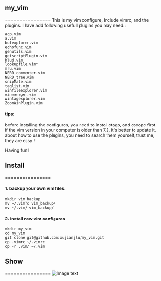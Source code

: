 ## my_vim
================
This is my vim configure, Include vimrc, and the plugins.
I have add following usefull plugins you may need::

    acp.vim
    a.vim
    bufexplorer.vim
    echofunc.vim
    genutils.vim
    getscriptPlugin.vim
    hlud.vim
    lookupfile.vim*
    mru.vim
    NERD_commenter.vim
    NERD_tree.vim
    snipMate.vim
    taglist.vim
    winfileexplorer.vim
    winmanager.vim
    wintagexplorer.vim
    ZoomWinPlugin.vim

#### tips:
before installing the configures, you need to install ctags, and cscope first. 
if the vim version in your computer is older than 7.2, it's better to update it. 
about how to use the plugins, you need to search them yourself, trust me, they are easy ! 
  
Having fun !

## Install
================
#### 1. backup your own vim files.
    mkdir vim_backup  
    mv ~/.vimrc vim_backup/  
    mv ~/.vim/ vim_backup/ 

#### 2. install new vim configures
    mkdir my_vim 
    cd my_vim 
    git clone git@github.com:xujianjlu/my_vim.git 
    cp .vimrc ~/.vimrc 
    cp -r .vim/ ~/.vim 


## Show
================
![Image text](https://github.com/xujianjlu/my_vim/.raw/images/file_list.png)
